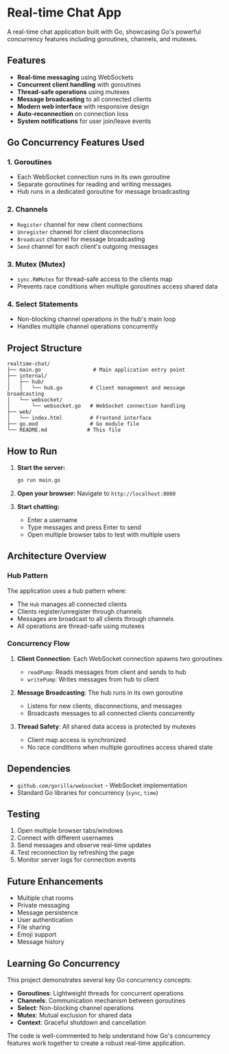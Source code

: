 # Real-time Chat App

A real-time chat application built with Go, showcasing Go's powerful concurrency features including goroutines, channels, and mutexes.

## Features

- **Real-time messaging** using WebSockets
- **Concurrent client handling** with goroutines
- **Thread-safe operations** using mutexes
- **Message broadcasting** to all connected clients
- **Modern web interface** with responsive design
- **Auto-reconnection** on connection loss
- **System notifications** for user join/leave events

## Go Concurrency Features Used

### 1. Goroutines
- Each WebSocket connection runs in its own goroutine
- Separate goroutines for reading and writing messages
- Hub runs in a dedicated goroutine for message broadcasting

### 2. Channels
- `Register` channel for new client connections
- `Unregister` channel for client disconnections
- `Broadcast` channel for message broadcasting
- `Send` channel for each client's outgoing messages

### 3. Mutex (Mutex)
- `sync.RWMutex` for thread-safe access to the clients map
- Prevents race conditions when multiple goroutines access shared data

### 4. Select Statements
- Non-blocking channel operations in the hub's main loop
- Handles multiple channel operations concurrently

## Project Structure

```
realtime-chat/
├── main.go                 # Main application entry point
├── internal/
│   ├── hub/
│   │   └── hub.go         # Client management and message broadcasting
│   └── websocket/
│       └── websocket.go   # WebSocket connection handling
├── web/
│   └── index.html         # Frontend interface
├── go.mod                 # Go module file
└── README.md             # This file
```

## How to Run

1. **Start the server:**
   ```bash
   go run main.go
   ```

2. **Open your browser:**
   Navigate to `http://localhost:8080`

3. **Start chatting:**
   - Enter a username
   - Type messages and press Enter to send
   - Open multiple browser tabs to test with multiple users

## Architecture Overview

### Hub Pattern
The application uses a hub pattern where:
- The `Hub` manages all connected clients
- Clients register/unregister through channels
- Messages are broadcast to all clients through channels
- All operations are thread-safe using mutexes

### Concurrency Flow
1. **Client Connection**: Each WebSocket connection spawns two goroutines
   - `readPump`: Reads messages from client and sends to hub
   - `writePump`: Writes messages from hub to client

2. **Message Broadcasting**: The hub runs in its own goroutine
   - Listens for new clients, disconnections, and messages
   - Broadcasts messages to all connected clients concurrently

3. **Thread Safety**: All shared data access is protected by mutexes
   - Client map access is synchronized
   - No race conditions when multiple goroutines access shared state

## Dependencies

- `github.com/gorilla/websocket` - WebSocket implementation
- Standard Go libraries for concurrency (`sync`, `time`)

## Testing

1. Open multiple browser tabs/windows
2. Connect with different usernames
3. Send messages and observe real-time updates
4. Test reconnection by refreshing the page
5. Monitor server logs for connection events

## Future Enhancements

- Multiple chat rooms
- Private messaging
- Message persistence
- User authentication
- File sharing
- Emoji support
- Message history

## Learning Go Concurrency

This project demonstrates several key Go concurrency concepts:

- **Goroutines**: Lightweight threads for concurrent operations
- **Channels**: Communication mechanism between goroutines
- **Select**: Non-blocking channel operations
- **Mutex**: Mutual exclusion for shared data
- **Context**: Graceful shutdown and cancellation

The code is well-commented to help understand how Go's concurrency features work together to create a robust real-time application.
